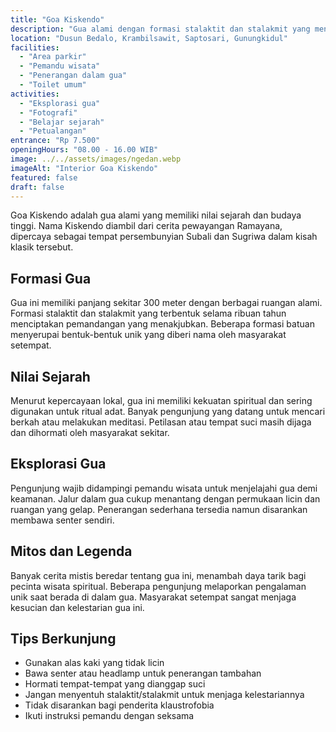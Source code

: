 ```yaml
---
title: "Goa Kiskendo"
description: "Gua alami dengan formasi stalaktit dan stalakmit yang menakjubkan. Tempat bersejarah dengan nilai budaya yang tinggi di masyarakat Jawa."
location: "Dusun Bedalo, Krambilsawit, Saptosari, Gunungkidul"
facilities:
  - "Area parkir"
  - "Pemandu wisata"
  - "Penerangan dalam gua"
  - "Toilet umum"
activities:
  - "Eksplorasi gua"
  - "Fotografi"
  - "Belajar sejarah"
  - "Petualangan"
entrance: "Rp 7.500"
openingHours: "08.00 - 16.00 WIB"
image: ../../assets/images/ngedan.webp
imageAlt: "Interior Goa Kiskendo"
featured: false
draft: false
---
```


Goa Kiskendo adalah gua alami yang memiliki nilai sejarah dan budaya tinggi. Nama Kiskendo diambil dari cerita pewayangan Ramayana, dipercaya sebagai tempat persembunyian Subali dan Sugriwa dalam kisah klasik tersebut.

## Formasi Gua

Gua ini memiliki panjang sekitar 300 meter dengan berbagai ruangan alami. Formasi stalaktit dan stalakmit yang terbentuk selama ribuan tahun menciptakan pemandangan yang menakjubkan. Beberapa formasi batuan menyerupai bentuk-bentuk unik yang diberi nama oleh masyarakat setempat.

## Nilai Sejarah

Menurut kepercayaan lokal, gua ini memiliki kekuatan spiritual dan sering digunakan untuk ritual adat. Banyak pengunjung yang datang untuk mencari berkah atau melakukan meditasi. Petilasan atau tempat suci masih dijaga dan dihormati oleh masyarakat sekitar.

## Eksplorasi Gua

Pengunjung wajib didampingi pemandu wisata untuk menjelajahi gua demi keamanan. Jalur dalam gua cukup menantang dengan permukaan licin dan ruangan yang gelap. Penerangan sederhana tersedia namun disarankan membawa senter sendiri.

## Mitos dan Legenda

Banyak cerita mistis beredar tentang gua ini, menambah daya tarik bagi pecinta wisata spiritual. Beberapa pengunjung melaporkan pengalaman unik saat berada di dalam gua. Masyarakat setempat sangat menjaga kesucian dan kelestarian gua ini.

## Tips Berkunjung

- Gunakan alas kaki yang tidak licin
- Bawa senter atau headlamp untuk penerangan tambahan
- Hormati tempat-tempat yang dianggap suci
- Jangan menyentuh stalaktit/stalakmit untuk menjaga kelestariannya
- Tidak disarankan bagi penderita klaustrofobia
- Ikuti instruksi pemandu dengan seksama
